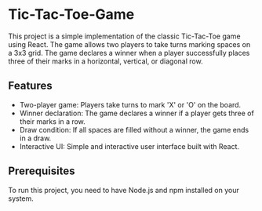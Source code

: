 # Tic-Tac-Toe-Game

This project is a simple implementation of the classic Tic-Tac-Toe game using React. The game allows two players to take turns marking spaces on a 3x3 grid. The game declares a winner when a player successfully places three of their marks in a horizontal, vertical, or diagonal row.

## Features
- Two-player game: Players take turns to mark 'X' or 'O' on the board.
- Winner declaration: The game declares a winner if a player gets three of their marks in a row.
- Draw condition: If all spaces are filled without a winner, the game ends in a draw.
- Interactive UI: Simple and interactive user interface built with React.

## Prerequisites
To run this project, you need to have Node.js and npm installed on your system.
